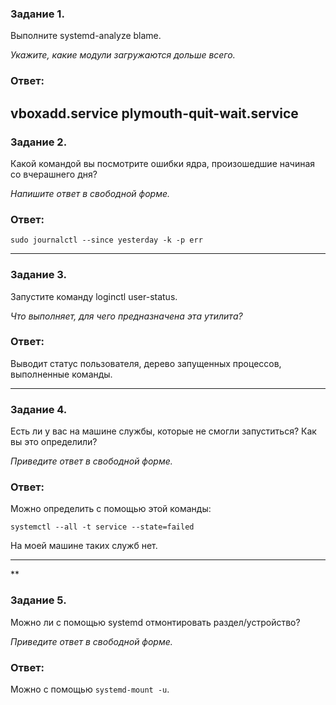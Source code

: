 ### Задание 1.

Выполните systemd-analyze blame.

*Укажите, какие модули загружаются дольше всего.*

### Ответ:

vboxadd.service
plymouth-quit-wait.service
---

### Задание 2.

Какой командой вы посмотрите ошибки ядра, произошедшие начиная со вчерашнего дня?

*Напишите ответ в свободной форме.*

### Ответ:

`sudo journalctl --since yesterday -k -p err`

---

### Задание 3.

Запустите команду loginctl user-status.

*Что выполняет, для чего предназначена эта утилита?*

### Ответ:

Выводит статус пользователя, дерево запущенных процессов, выполненные команды.

---

### Задание 4.

Есть ли у вас на машине службы, которые не смогли запуститься? Как вы это определили?

*Приведите ответ в свободной форме.*

### Ответ:

Можно определить с помощью этой команды:

`systemctl --all -t service --state=failed`

На моей машине таких служб нет.

---

**

### Задание 5.

Можно ли с помощью systemd отмонтировать раздел/устройство?

*Приведите ответ в свободной форме.*

### Ответ:

Можно с помощью `systemd-mount -u`.
